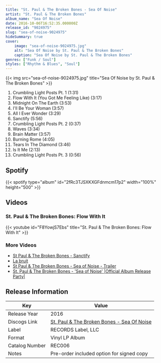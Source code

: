 ```yaml
---
title: "St. Paul & The Broken Bones - Sea Of Noise"
artist: "St. Paul & The Broken Bones"
album_name: "Sea Of Noise"
date: 2016-10-06T16:52:35.000000Z
release_id: "9024975"
slug: "sea-of-noise-9024975"
hideSummary: true
cover:
    image: "sea-of-noise-9024975.jpg"
    alt: "Sea Of Noise by St. Paul & The Broken Bones"
    caption: "Sea Of Noise by St. Paul & The Broken Bones"
genres: ["Funk / Soul"]
styles: ["Rhythm & Blues", "Soul"]
---
```


{{< img src="sea-of-noise-9024975.jpg" title="Sea Of Noise by St. Paul & The Broken Bones" >}}

<!-- section break -->

1. Crumbling Light Posts Pt. 1 (1:31)
2. Flow With It (You Got Me Feeling Like) (3:17)
3. Midnight On The Earth (3:53)
4. I'll Be Your Woman (3:57)
5. All I Ever Wonder (3:29)
6. Sanctify (5:56)
7. Crumbling Light Posts Pt. 2 (0:37)
8. Waves (3:34)
9. Brain Matter (3:57)
10. Burning Rome (4:05)
11. Tears In The Diamond (3:46)
12. Is It Me (2:13)
13. Crumbling Light Posts Pt. 3 (0:56)

<!-- section break -->


## Spotify
{{< spotify type="album" id="2fRc3TJSXKXGFdnmcm17p2" width="100%" height="500" >}}



## Videos
### St. Paul & The Broken Bones: Flow With It
{{< youtube id="F8YowjS7Ebs" title="St. Paul & The Broken Bones: Flow With It" >}}<br>

### More Videos

- [St Paul & The Broken Bones  -  Sanctify](https://www.youtube.com/watch?v=_XqQsKxiKT0)
- [La bruit](https://www.youtube.com/watch?v=wUKkL91ChQw)
- [St  Paul & The Broken Bones - Sea of Noise - Trailer](https://www.youtube.com/watch?v=OkuXq-WOHJw)
- [St. Paul & The Broken Bones - 'Sea of Noise' |Official Album Release Party|](https://www.youtube.com/watch?v=KgyogotaYys)


## Release Information
|  Key           | Value                                                |
| ---------------| ---------------------------------------------------- |
| Release Year   | 2016                                   |
| Discogs Link   | [St. Paul & The Broken Bones - Sea Of Noise](https://www.discogs.com/release/9024975-St-Paul-The-Broken-Bones-Sea-Of-Noise) |
| Label          | RECORDS Label, LLC |
| Format         | Vinyl LP Album |
| Catalog Number | REC006 |
| Notes | Pre-order included option for signed copy |